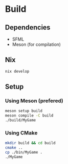 # Build

## Dependencies

 - SFML
 - Meson (for compilation)

## Nix

```bash
nix develop
```

## Setup

### Using Meson (prefered)
```bash
meson setup build
meson compile -C build
./build/MyGame
```

### Using CMake
```bash
mkdir build && cd build
cmake ..
cp ./bin/MyGame .
./MyGame
```
